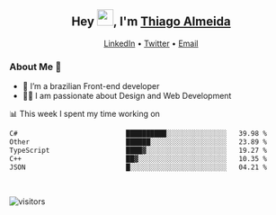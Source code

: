 

<h2 align="center">Hey <img src="https://github.com/TheDudeThatCode/TheDudeThatCode/blob/master/Assets/Hi.gif" width="29">, I'm <a href="https://www.linkedin.com/in/thiago-almeida-69785569/">Thiago Almeida</a></h2>
<p align="center">
  <a href="https://www.linkedin.com/in/thiago-almeida-69785569/">LinkedIn</a> •
  <a href="https://twitter.com/thiagoloal">Twitter</a> •
  <a href="mailto:thiagoloal@gmail.com">Email</a>
</p>

### About Me 🚀
- 🌱  I’m a brazilian Front-end developer</br>
- 👨‍💻  I am passionate about Design and Web Development</br>

<!-- ![Thiago Almeida github stats](https://github-readme-stats.vercel.app/api?username=thiagoloal&show_icons=true&hide_border=true)&nbsp;&nbsp; -->

📊 This week I spent my time working on
<!--START_SECTION:waka-->

```txt
C#                           ██████████░░░░░░░░░░░░░░░   39.98 %
Other                        ██████░░░░░░░░░░░░░░░░░░░   23.89 %
TypeScript                   ████▓░░░░░░░░░░░░░░░░░░░░   19.27 %
C++                          ██▓░░░░░░░░░░░░░░░░░░░░░░   10.35 %
JSON                         █░░░░░░░░░░░░░░░░░░░░░░░░   04.21 %
```

<!--END_SECTION:waka-->

<br />

![visitors](https://visitor-badge.laobi.icu/badge?page_id=thiagoloal.thiagoloal)
